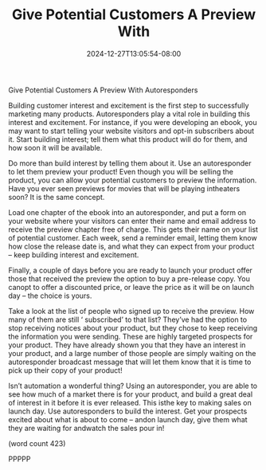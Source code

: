 ﻿---
title: "Give Potential Customers A Preview With"
date: 2024-12-27T13:05:54-08:00
description: "Autoresponders Tips for Web Success"
featured_image: "/images/Autoresponders.jpg"
tags: ["Autoresponders"]
---

Give Potential Customers A Preview With 
Autoresponders

Building customer interest and excitement is the first
step to successfully marketing many products.
Autoresponders play a vital role in building this 
interest and excitement. For instance, if you were 
developing an ebook, you may want to start telling
your website visitors and opt-in subscribers about it.
Start building interest; tell them what this product 
will do for them, and how soon it will be available.

Do more than build interest by telling them about it. 
Use an autoresponder to let them preview your
product! Even though you will be selling the product,
you can allow your potential customers to preview 
the information. Have you ever seen previews for 
movies that will be playing intheaters soon? It is the
same concept.

Load one chapter of the ebook into an autoresponder,
 and put a form on your website where your visitors 
can enter their name and email address to receive 
the preview chapter free of charge. This gets their 
name on your list of potential customer. Each 
week, send a reminder email, letting them know how
close the release date is, and what they can expect
from your product – keep building interest and
excitement.

Finally, a couple of days before you are ready to 
launch your product offer those that received the 
preview the option to buy a pre-release copy. You 
canopt to offer a discounted price, or leave the price
as it will be on launch day – the choice is yours.

Take a look at the list of people who signed up to 
receive the preview. How many of them are still ‘
subscribed’ to that list? They’ve had the option to 
stop receiving notices about your product, but they
 chose to keep receiving the information you were 
sending. These are highly targeted prospects for
 your product. They have already shown you that 
they have an interest in your product, and a large
 number of those people are simply waiting on the
 autoresponder broadcast message that will let 
them know that it is time to pick up their copy of 
your product!

Isn’t automation a wonderful thing? Using an
autoresponder, you are able to see how much of a 
market there is for your product, and build a great 
deal of interest in it before it is ever released. This 
isthe key to making sales on launch day. Use 
autoresponders to build the interest. Get your 
prospects excited about what is about to come – 
andon launch day, give them what they are waiting
for andwatch the sales pour in!

(word count 423)

PPPPP

